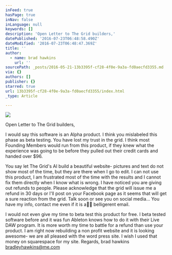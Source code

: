 ```yaml
---
inFeed: true
hasPage: true
inNav: false
inLanguage: null
keywords: []
description: 'Open Letter to The Grid builders,'
datePublished: '2016-07-23T06:48:58.490Z'
dateModified: '2016-07-23T06:48:47.369Z'
title: ''
author:
  - name: brad hawkins
    url: ''
sourcePath: _posts/2016-05-21-13b3395f-cf28-4f0e-9a3a-fd0aecfd3355.md
via: {}
authors: []
publisher: {}
starred: true
url: 13b3395f-cf28-4f0e-9a3a-fd0aecfd3355/index.html
_type: Article

---
```

![](https://the-grid-user-content.s3-us-west-2.amazonaws.com/fc4e792a-67fe-4fa1-8407-e24e1f240da5.png)

Open Letter to The Grid builders,

I would say this software is an Alpha product. I think you mislabeled this phase as beta testing. You have lost my trust in the grid. I think most Founding Members would run from this product, if they knew what the experience was going to be before they pulled out their credit cards and handed over $96\.

You say let The Grid's AI build a beautiful website- pictures and text do not show most of the time, but they are there when I go to edit. I can not use this product, I am frustrated most of the time with the results and I cannot fix them directly when I know what is wrong. I have noticed you are giving out refunds to people. Please acknowledge that the grid will issue me a refund in 30 days or I'll post on your Facebook page as it seems that will get a sure reaction from the grid. Talk soon or see you on social media... You have my info, contact me even if it is a🖕🏻 belligerent email.

I would not even give my time to beta test this product for free. I beta tested software before and it was fun Ableton knows how to do it with their Live DAW program. It is more worth my time to battle for a refund than use your product. I am right now rebuilding a non profit website and it is looking awesome- we are all pleased with the word press site. I wish I used that money on squarespace for my site. Regards, brad hawkins bradleyhawkins@me.com